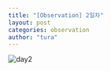 ```yaml
---
title: "[Observation] 2일차"
layout: post
categories: observation
author: "tura"
---
```


![day2](/images/2017/observation/day2.jpg)
